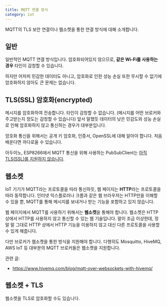 ```yaml
---
title: MQTT 연결 방식
category: iot
---
```


MQTT의 TLS 보안 연결이나 웹소켓을 통한 연결 방식에 대해 소개합니다.

## 일반

일반적인 MQTT 연결 방식입니다. 암호화되어있지 않으므로, **같은 Wi-Fi를 사용하는 경우** 타인이 감청할 수 있습니다.

하지만 어차피 민감한 데이터도 아니고, 암호화로 인한 성능 손실 또한 무시할 수 없기에 암호화하지 않아도 큰 문제는 없습니다.

## TLS(SSL) 암호화(encrypted)

메시지를 암호화하여 전송합니다. 타인이 감청할 수 없습니다. (메시지를 어떤 브로커와 주고받는지 정도는 감청할 수 있습니다) 앞서 말했듯 데이터의 낮은 민감도와 성능 손실로 인해 암호화하지 않고 통신하는 경우가 대부분입니다.

암호화 통신을 위해서는 공개 키 암호화, 인증서, OpenSSL에 대해 알아야 합니다. 처음 배운다면 까다로울 수 있습니다.

아두이노, ESP8266에서 MQTT 통신을 위해 사용하는 PubSubClient는 [아직 TLS(SSL)를 지원하지 않습니다](https://github.com/knolleary/pubsubclient/issues/462).

## 웹소켓

IoT 기기가 MQTT라는 프로토콜을 따라 통신하듯, 웹 페이지는 **HTTP**라는 프로토콜을 따라 동작합니다. 인터넷 익스플로러나 크롬과 같은 웹 브라우저는 HTTP만을 이해할 수 있을 뿐, MQTT를 통해 메시지를 보내거나 받는 기능을 포함하고 있지 않습니다.

웹 페이지에서 MQTT를 사용하기 위해서는 **웹소켓**을 통해야 합니다. 웹소켓은 HTTP 상에서 HTTP를 사용하지 않고 통신할 수 있는 웹 기술입니다. 말이 조금 이상한데, 정말 말 그대로 HTTP 상에서 HTTP 기능을 이용하지 않고 대신 다른 프로토콜을 사용할 수 있게 해줍니다.

다만 브로커가 웹소켓을 통한 방식을 지원해야 합니다. 다행히도 Mosquitto, HiveMQ, AWS IoT 등 대부분의 MQTT 브로커들은 웹소켓을 지원합니다.

관련 글:

- <https://www.hivemq.com/blog/mqtt-over-websockets-with-hivemq/>

## 웹소켓 + TLS

웹소켓을 TLS로 암호화할 수도 있습니다.
